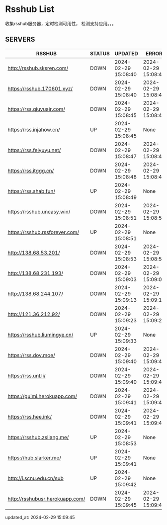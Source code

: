 # Rsshub List

收集rsshub服务器，定时检测可用性， 检测支持应用。。。


## SERVERS

|  RSSHUB   | STATUS  | UPDATED  | ERROR  | TWITTER |  
|  ----  | ----  | ----  | ----  | ---- |  
| http://rsshub.sksren.com/ | DOWN | 2024-02-29 15:08:40 | 2024-02-29 15:08:40 |  
| https://rsshub.170601.xyz/ | DOWN | 2024-02-29 15:08:40 | 2024-02-29 15:08:40 |  
| https://rss.qiuyuair.com/ | DOWN | 2024-02-29 15:08:45 | 2024-02-29 15:08:45 |  
| https://rss.injahow.cn/ | UP | 2024-02-29 15:08:45 | None ||  
| https://rss.feiyuyu.net/ | DOWN | 2024-02-29 15:08:47 | 2024-02-29 15:08:47 |  
| https://rss.itggg.cn/ | DOWN | 2024-02-29 15:08:48 | 2024-02-29 15:08:48 |  
| https://rss.shab.fun/ | UP | 2024-02-29 15:08:49 | None ||  
| https://rsshub.uneasy.win/ | DOWN | 2024-02-29 15:08:51 | 2024-02-29 15:08:51 |  
| https://rsshub.rssforever.com/ | UP | 2024-02-29 15:08:51 | None ||  
| http://138.68.53.201/ | DOWN | 2024-02-29 15:08:53 | 2024-02-29 15:08:53 |  
| http://138.68.231.193/ | DOWN | 2024-02-29 15:09:03 | 2024-02-29 15:09:03 |  
| http://138.68.244.107/ | DOWN | 2024-02-29 15:09:13 | 2024-02-29 15:09:13 |  
| http://121.36.212.92/ | DOWN | 2024-02-29 15:09:23 | 2024-02-29 15:09:23 |  
| https://rsshub.liumingye.cn/ | UP | 2024-02-29 15:09:33 | None ||  
| https://rss.dov.moe/ | DOWN | 2024-02-29 15:09:40 | 2024-02-29 15:09:40 |  
| https://rss.unl.li/ | DOWN | 2024-02-29 15:09:40 | 2024-02-29 15:09:40 |  
| https://guimi.herokuapp.com/ | DOWN | 2024-02-29 15:09:41 | 2024-02-29 15:09:41 |  
| https://rss.hee.ink/ | DOWN | 2024-02-29 15:09:41 | 2024-02-29 15:09:41 |  
| https://rsshub.zsliang.me/ | UP | 2024-02-29 15:08:53 | None |OK|  
| https://hub.slarker.me/ | UP | 2024-02-29 15:09:41 | None ||  
| http://i.scnu.edu.cn/sub | UP | 2024-02-29 15:09:42 | None ||  
| http://rsshubusr.herokuapp.com/ | DOWN | 2024-02-29 15:09:45 | 2024-02-29 15:09:45 |  
  

updated_at: 2024-02-29 15:09:45  
